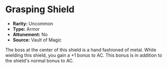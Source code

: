 # Grasping Shield

- **Rarity:** Uncommon
- **Type:** Armor
- **Attunement:** No
- **Source:** Vault of Magic

The boss at the center of this shield is a hand fashioned of metal. While wielding this shield, you gain a +1 bonus to AC. This bonus is in addition to the shield's normal bonus to AC.
